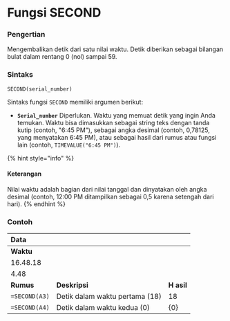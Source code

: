# Fungsi SECOND

### Pengertian

Mengembalikan detik dari satu nilai waktu. Detik diberikan sebagai bilangan bulat dalam rentang 0 \(nol\) sampai 59.

### Sintaks

`SECOND(serial_number)`

Sintaks fungsi `SECOND` memiliki argumen berikut:

* **`Serial_number`**    Diperlukan. Waktu yang memuat detik yang ingin Anda temukan. Waktu bisa dimasukkan sebagai string teks dengan tanda kutip \(contoh, "6:45 PM"\), sebagai angka desimal \(contoh, 0,78125, yang menyatakan 6:45 PM\), atau sebagai hasil dari rumus atau fungsi lain \(contoh, `TIMEVALUE("6:45 PM")`\).

{% hint style="info" %}
#### Keterangan

Nilai waktu adalah bagian dari nilai tanggal dan dinyatakan oleh angka desimal \(contoh, 12:00 PM ditampilkan sebagai 0,5 karena setengah dari hari\).
{% endhint %}

### Contoh

| **Data** |  |  |
| :--- | :--- | :--- |
| **Waktu** |  |  |
| 16.48.18 |  |  |
| 4.48 |  |  |
| **Rumus** | **Deskripsi** | **H** **asil** |
| `=SECOND(A3)` | Detik dalam waktu pertama \(18\) | 18 |
| `=SECOND(A4)` | Detik dalam waktu kedua \(0\) | {0} |

